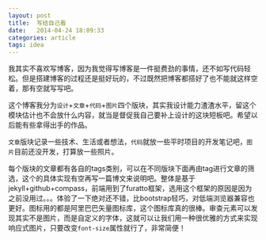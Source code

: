 ```yaml
---
layout: post
title:  写给自己看
date:   2014-04-24 18:09:33
categories: article
tags: idea
---
```



我其实不喜欢写博客，因为我觉得写博客是一件挺费劲的事情，还不如写代码轻松。但是搭建博客的过程还是挺好玩的，不过既然把博客都搭好了也不能就这样空着，那有空就写写吧。

这个博客我分为`设计`+`文章`+`代码`+`图片`四个版块，其实我设计能力渣渣水平，留这个模块估计也不会放什么内容，就当是督促我自己要补上设计的这块短板吧。希望以后能有些拿得出手的作品。

`文章`版块记录一些技术、生活或者想法，`代码`就放一些平时项目的开发笔记吧，`图片`目前还没开发，打算放一些照片。

每个版块的文章都有各自的tags类别，可以在不同版块下面再由tag进行文章的筛选，这个的具体实现有空再写一篇博文来说明吧。整体是基于jekyll+github+compass，前端用到了furatto框架，选用这个框架的原因是因为之前没用过。。。体验了一下绝对还不错，比bootstrap轻巧，对低端浏览器兼容也更好。图标用的都是阿里巴巴矢量图标库，这个图标库真的很棒。审查元素可以发现其实不是图片，而是自定义的字体，这就可以让我们用一种很优雅的方式来实现响应式图片，只要改变`font-size`属性就行了，非常简便！
